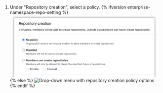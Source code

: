 1. Under "Repository creation", select a policy.
  {% ifversion enterprise-namespace-repo-setting %}
    ![Drop-down menu with repository creation policy options](/assets/images/help/business-accounts/restrict-personal-namespace-setting.png)
  {% else %}
    ![Drop-down menu with repository creation policy options](/assets/images/help/business-accounts/repository-creation-policy-drop-down.png)
  {% endif %}
